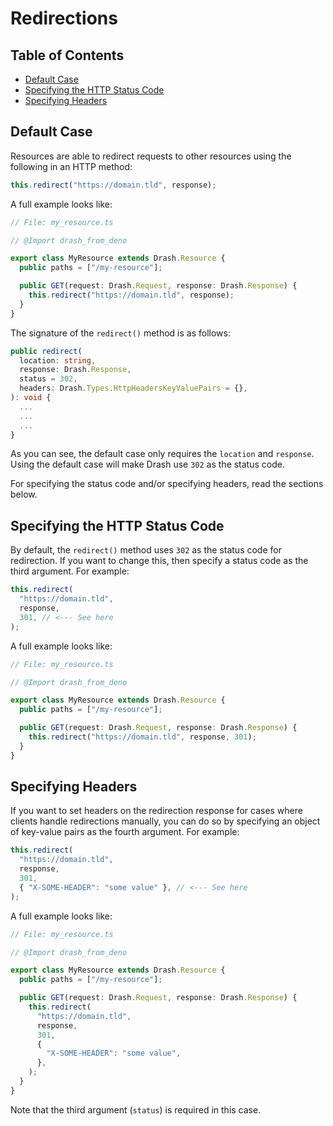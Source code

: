 # Redirections

## Table of Contents

- [Default Case](#default-case)
- [Specifying the HTTP Status Code](#specifying-the-http-status-code)
- [Specifying Headers](#specifying-headers)

## Default Case

Resources are able to redirect requests to other resources using the following
in an HTTP method:

```typescript
this.redirect("https://domain.tld", response);
```

A full example looks like:

```typescript
// File: my_resource.ts

// @Import drash_from_deno

export class MyResource extends Drash.Resource {
  public paths = ["/my-resource"];

  public GET(request: Drash.Request, response: Drash.Response) {
    this.redirect("https://domain.tld", response);
  }
}
```

The signature of the `redirect()` method is as follows:

```typescript
public redirect(
  location: string,
  response: Drash.Response,
  status = 302,
  headers: Drash.Types.HttpHeadersKeyValuePairs = {},
): void {
  ...
  ...
  ...
}
```

As you can see, the default case only requires the `location` and `response`.
Using the default case will make Drash use `302` as the status code.

For specifying the status code and/or specifying headers, read the sections
below.

## Specifying the HTTP Status Code

By default, the `redirect()` method uses `302` as the status code for
redirection. If you want to change this, then specify a status code as the third
argument. For example:

```typescript
this.redirect(
  "https://domain.tld",
  response,
  301, // <--- See here
);
```

A full example looks like:

```typescript
// File: my_resource.ts

// @Import drash_from_deno

export class MyResource extends Drash.Resource {
  public paths = ["/my-resource"];

  public GET(request: Drash.Request, response: Drash.Response) {
    this.redirect("https://domain.tld", response, 301);
  }
}
```

## Specifying Headers

If you want to set headers on the redirection response for cases where clients
handle redirections manually, you can do so by specifying an object of key-value
pairs as the fourth argument. For example:

```typescript
this.redirect(
  "https://domain.tld",
  response,
  301,
  { "X-SOME-HEADER": "some value" }, // <--- See here
);
```

A full example looks like:

```typescript
// File: my_resource.ts

// @Import drash_from_deno

export class MyResource extends Drash.Resource {
  public paths = ["/my-resource"];

  public GET(request: Drash.Request, response: Drash.Response) {
    this.redirect(
      "https://domain.tld",
      response,
      301,
      {
        "X-SOME-HEADER": "some value",
      },
    );
  }
}
```

Note that the third argument (`status`) is required in this case.
